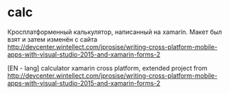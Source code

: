 # calc
Кросплатформенный калькулятор, написанный на xamarin. Макет был взят и затем изменён с сайта 
http://devcenter.wintellect.com/jprosise/writing-cross-platform-mobile-apps-with-visual-studio-2015-and-xamarin-forms-2

[EN - lang]	
calculator xamarin cross platform, extended project from 
http://devcenter.wintellect.com/jprosise/writing-cross-platform-mobile-apps-with-visual-studio-2015-and-xamarin-forms-2
